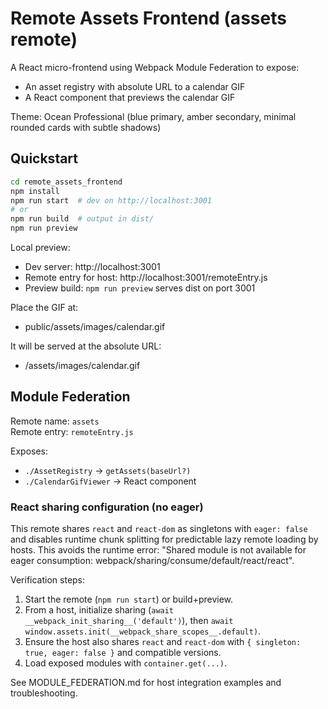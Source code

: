 # Remote Assets Frontend (assets remote)

A React micro-frontend using Webpack Module Federation to expose:
- An asset registry with absolute URL to a calendar GIF
- A React component that previews the calendar GIF

Theme: Ocean Professional (blue primary, amber secondary, minimal rounded cards with subtle shadows)

## Quickstart

```bash
cd remote_assets_frontend
npm install
npm run start  # dev on http://localhost:3001
# or
npm run build  # output in dist/
npm run preview
```

Local preview:
- Dev server: http://localhost:3001
- Remote entry for host: http://localhost:3001/remoteEntry.js
- Preview build: `npm run preview` serves dist on port 3001

Place the GIF at:
- public/assets/images/calendar.gif

It will be served at the absolute URL:
- /assets/images/calendar.gif

## Module Federation

Remote name: `assets`  
Remote entry: `remoteEntry.js`

Exposes:
- `./AssetRegistry` -> `getAssets(baseUrl?)`
- `./CalendarGifViewer` -> React component

### React sharing configuration (no eager)

This remote shares `react` and `react-dom` as singletons with `eager: false` and disables runtime chunk splitting for predictable lazy remote loading by hosts. This avoids the runtime error:
"Shared module is not available for eager consumption: webpack/sharing/consume/default/react/react".

Verification steps:
1) Start the remote (`npm run start`) or build+preview.
2) From a host, initialize sharing (`await __webpack_init_sharing__('default')`), then `await window.assets.init(__webpack_share_scopes__.default)`.
3) Ensure the host also shares `react` and `react-dom` with `{ singleton: true, eager: false }` and compatible versions.
4) Load exposed modules with `container.get(...)`.

See MODULE_FEDERATION.md for host integration examples and troubleshooting.
